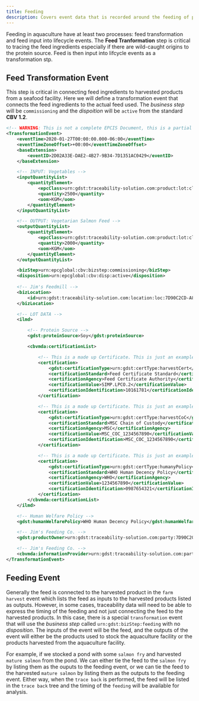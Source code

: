 ```yaml
---
title: Feeding
description: Covers event data that is recorded around the feeding of products while they are being grown at an aquaculture facility.
---
```


Feeding in aquaculture have at least two processes: feed transformation and feed input into lifecycle events. The **Feed Tranformation** step is critical to tracing the feed ingredients especially if there are wild-caught origins to the protein source. Feed is then input into lifcycle events as a transformation stp.

## Feed Transformation Event
This step is critical in connecting feed ingredients to harvested products from a seafood facility. Here we will define a transformation event that connects the feed ingredients to the actual feed used. The *business step* will be `commissioning` and the *dispoition* will be `active` from the standard **CBV 1.2**.

```xml
<!-- WARNING: This is not a complete EPCIS Document, this is a partial of an EPCIS Document for demonstration purposes only. -->
<TransformationEvent>
    <eventTime>2020-01-27T00:00:00.000-06:00</eventTime>
    <eventTimeZoneOffset>+00:00</eventTimeZoneOffset>
    <baseExtension>
        <eventID>2D02A33E-DAE2-4B27-9B34-7D1351AC0429</eventID>
    </baseExtension>

    <!-- INPUT: Vegetables -->
    <inputQuantityList>
        <quantityElement>
            <epcClass>urn:gdst:traceability-solution.com:product:lot:class:7D90C2CD-A801-4E22-ACEE-82BF27A4844D.VEGETABLES.LOT12232019</epcClass>
            <quantity>2500</quantity>
            <uom>KGM</uom>
        </quantityElement>
    </inputQuantityList>

    <!-- OUTPUT: Vegetarian Salmon Feed -->
    <outputQuantityList>
        <quantityElement>
            <epcClass>urn:gdst:traceability-solution.com:product:lot:class:7D90C2CD-A801-4E22-ACEE-82BF27A4844D.FEED01.LOT01272020</epcClass>
            <quantity>2000</quantity>
            <uom>KGM</uom>
        </quantityElement>
    </outputQuantityList>

    <bizStep>urn:epcglobal:cbv:bizstep:commissioning</bizStep>
    <disposition>urn:epcglobal:cbv:disp:active</disposition>
    
    <!-- Jim's Feedmill -->
    <bizLocation>
        <id>urn:gdst:traceability-solution.com:location:loc:7D90C2CD-A801-4E22-ACEE-82BF27A4844D.FEEDMILL</id>
    </bizLocation>

    <!-- LOT DATA -->
    <ilmd>

        <!-- Protein Source -->
        <gdst:proteinSource>Soy</gdst:proteinSource>

        <cbvmda:certificationList>

            <!-- This is a made up Certificate. This is just an example. -->
            <certification>
                <gdst:certificationType>urn:gdst:certType:harvestCert</gdst:certificationType>
                <certificationStandard>Feed Certificate Standard</certificationStandard>
                <certificationAgency>Feed Certificate Authority</certificationAgency>
                <certificationValue>SIMP.LPCO.2</certificationValue>
                <certificationIdentification>10161781</certificationIdentification>
            </certification>

            <!-- This is a made up Certificate. This is just an example. -->
            <certification>
                <gdst:certificationType>urn:gdst:certType:harvestCoC</gdst:certificationType>
                <certificationStandard>MSC Chain of Custody</certificationStandard>
                <certificationAgency>MSC</certificationAgency>
                <certificationValue>MSC_COC_1234567890</certificationValue>
                <certificationIdentification>MSC_COC_1234567890</certificationIdentification>
            </certification>

            <!-- This is a made up Certificate. This is just an example. -->
            <certification>
                <gdst:certificationType>urn:gdst:certType:humanyPolicy</gdst:certificationType>
                <certificationStandard>WHO Human Decency Policy</certificationStandard>
                <certificationAgency>WHO</certificationAgency>
                <certificationValue>1234567890</certificationValue>
                <certificationIdentification>0987654321</certificationIdentification>
            </certification>
        </cbvmda:certificationList>
    </ilmd>

    <!-- Human Welfare Policy -->
    <gdst:humanWelfarePolicy>WHO Human Decency Policy</gdst:humanWelfarePolicy>

    <!-- Jim's Feeding Co. -->
    <gdst:productOwner>urn:gdst:traceability-solution.com:party:7D90C2CD-A801-4E22-ACEE-82BF27A4844D</gdst:productOwner>

    <!-- Jim's Feeding Co. -->
    <cbvmda:informationProvider>urn:gdst:traceability-solution.com:party:7D90C2CD-A801-4E22-ACEE-82BF27A4844D</cbvmda:informationProvider>
</TransformationEvent>
```


## Feeding Event
Generally the feed is connected to the harvested product in the `farm harvest` event which lists the feed as inputs to the harvested products listed as outputs. However, in some cases, traceability data will need to be able to express the timing of the feeding and not just connecting the feed to the harvested products. In this case, there is a special `transformation` event that will use the *business step* called `urn:gdst:bizStep:feeding` with no *disposition*. The inputs of the event will be the feed, and the outputs of the event will either be the products used to stock the aquaculture facility or the products harvested from the aquaculture facility.

For example, if we stocked a pond with some `salmon fry` and harvested `mature salmon` from the pond. We can either tie the feed to the `salmon fry` by listing them as the ouputs to the feeding event, or we can tie the feed to the harvested `mature salmon` by listing them as the outputs to the feeding event. Either way, when the `trace back` is performed, the feed will be listed in the `trace back` tree and the timing of the `feeding` will be available for analysis.